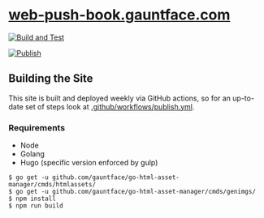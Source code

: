 # [web-push-book.gauntface.com](https://web-push-book.gauntface.com/)

[![Build and Test](https://github.com/gauntface/web-push-book/workflows/Build%20and%20Test/badge.svg)](https://github.com/gauntface/web-push-book/actions?query=workflow%3A%22Build+and+Test%22)

[![Publish](https://github.com/gauntface/web-push-book/workflows/Publish/badge.svg)](https://github.com/gauntface/web-push-book/actions?query=workflow%3APublish)

## Building the Site

This site is built and deployed weekly via GitHub actions, so for an up-to-date set of
steps look at [.github/workflows/publish.yml](https://github.com/gauntface/web-push-book/blob/master/.github/workflows/publish.yml).

### Requirements

- Node
- Golang
- Hugo (specific version enforced by gulp)

```
$ go get -u github.com/gauntface/go-html-asset-manager/cmds/htmlassets/
$ go get -u github.com/gauntface/go-html-asset-manager/cmds/genimgs/
$ npm install
$ npm run build
```